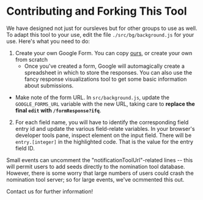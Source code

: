 # Contributing and Forking This Tool

We have designed not just for oursleves but for other groups to use as well. To adapt this tool to your use, edit the file `./src/bg/background.js` for your use. Here's what you need to do:

1. Create your own Google Form.  You can copy [ours](https://docs.google.com/forms/d/1kuwxu2lXYSRpkwBj4o9kwjURZL3hgk-mSFoK4qkC4ZI/edit), or create your own from scratch
    * Once you've created a form, Google will automagically create a spreadsheet in which to store the responses. You can also use the fancy response visualizations tool to get some basic information about submissions.
  * Make note of the form URL. In `src/background.js`, update the `GOOGLE_FORMS_URL` variable with the new URL, taking care to **replace the final `edit` with `/formResponse?ifq`**. 
2. For each field name, you will have to identify the corresponding field entry id and update the various field-relate variables. In your browser's developer tools pane, inspect element on the input field. There will be `entry.[integer]` in the highlighted code. That is the value for the entry field ID. 

Small events can uncomment the "notificationToolUrl"-related lines -- this will permit users to add seeds directly to the nomination tool database. However, there is some worry that large numbers of users could crash the nomination tool server; so for large events, we've ocmmented this out.  

Contact us for further information!

